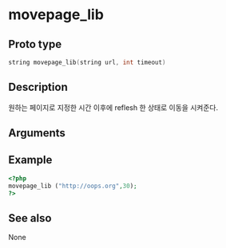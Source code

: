 # movepage_lib

## Proto type

```c
string movepage_lib(string url, int timeout)
```

## Description

원하는 페이지로 지정한 시간 이후에 reflesh 한 상태로 이동을 시켜준다.

## Arguments


## Example

```php
<?php
movepage_lib ("http://oops.org",30);
?>
```

## See also
None


